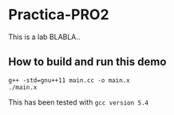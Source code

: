 # Practica-PRO2

This is a lab BLABLA..

## How to build and run this demo

```
g++ -std=gnu++11 main.cc -o main.x
./main.x
```

This has been tested with `gcc version 5.4`
